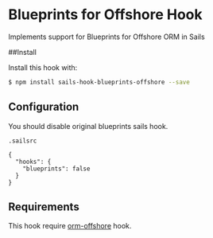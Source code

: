 # Blueprints for Offshore Hook

Implements support for Blueprints for Offshore ORM in Sails

##Install

Install this hook with:

```sh
$ npm install sails-hook-blueprints-offshore --save
```

## Configuration

You should disable original blueprints sails hook.

`.sailsrc`
```
{
  "hooks": {
    "blueprints": false
  }
}
```

## Requirements

This hook require [orm-offshore](https://github.com/Atlantis-Software/sails-hook-orm-offshore) hook.
